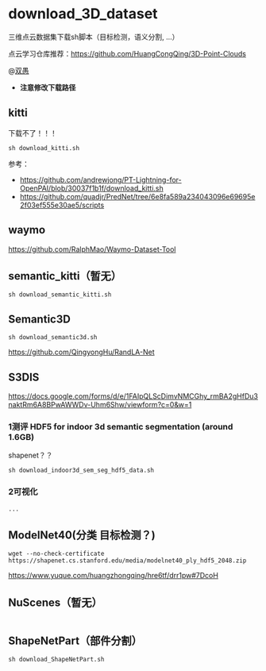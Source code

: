 <!--
 * @Author: your name
 * @Date: 2020-11-07 11:26:53
 * @LastEditTime: 2020-11-07 13:04:00
 * @LastEditors: Please set LastEditors
 * @Description: In User Settings Edit
 * @FilePath: /download_3D_dataset/README.md
-->
# download_3D_dataset
三维点云数据集下载sh脚本（目标检测，语义分割,   ...）

点云学习仓库推荐：https://github.com/HuangCongQing/3D-Point-Clouds

@[双愚](https://github.com/HuangCongQing)

* **注意修改下载路径**

## kitti

下载不了！！！


```
sh download_kitti.sh
```
参考：
* https://github.com/andrewjong/PT-Lightning-for-OpenPAI/blob/30037f1b1f/download_kitti.sh
* https://github.com/quadjr/PredNet/tree/6e8fa589a234043096e69695e2f03ef555e30ae5/scripts

## waymo
https://github.com/RalphMao/Waymo-Dataset-Tool

## semantic_kitti（暂无）


```
sh download_semantic_kitti.sh
```



## Semantic3D
```
sh download_semantic3d.sh
```

https://github.com/QingyongHu/RandLA-Net



## S3DIS

https://docs.google.com/forms/d/e/1FAIpQLScDimvNMCGhy_rmBA2gHfDu3naktRm6A8BPwAWWDv-Uhm6Shw/viewform?c=0&w=1

###   1测评  HDF5 for indoor 3d semantic segmentation (around 1.6GB)

shapenet？？

```
sh download_indoor3d_sem_seg_hdf5_data.sh
```

### 2可视化

```
...
```


## ModelNet40(分类  目标检测？)

```
wget --no-check-certificate https://shapenet.cs.stanford.edu/media/modelnet40_ply_hdf5_2048.zip
```
https://www.yuque.com/huangzhongqing/hre6tf/drr1pw#7DcoH

## NuScenes（暂无）

```

```


## ShapeNetPart（部件分割）


```
sh download_ShapeNetPart.sh
```
